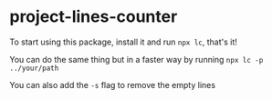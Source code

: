 # project-lines-counter

To start using this package, install it and run `npx lc`, that's it!

You can do the same thing but in a faster way by running `npx lc -p ../your/path`

You can also add the `-s` flag to remove the empty lines
